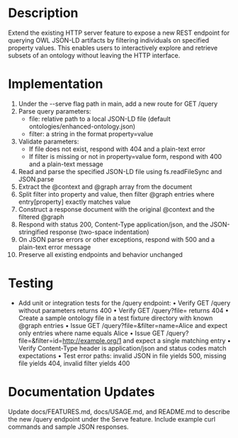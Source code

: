 # Description
Extend the existing HTTP server feature to expose a new REST endpoint for querying OWL JSON-LD artifacts by filtering individuals on specified property values. This enables users to interactively explore and retrieve subsets of an ontology without leaving the HTTP interface.

# Implementation
1. Under the --serve flag path in main, add a new route for GET /query
2. Parse query parameters:
   - file: relative path to a local JSON-LD file (default ontologies/enhanced-ontology.json)
   - filter: a string in the format property=value
3. Validate parameters:
   - If file does not exist, respond with 404 and a plain-text error
   - If filter is missing or not in property=value form, respond with 400 and a plain-text message
4. Read and parse the specified JSON-LD file using fs.readFileSync and JSON.parse
5. Extract the @context and @graph array from the document
6. Split filter into property and value, then filter @graph entries where entry[property] exactly matches value
7. Construct a response document with the original @context and the filtered @graph
8. Respond with status 200, Content-Type application/json, and the JSON-stringified response (two-space indentation)
9. On JSON parse errors or other exceptions, respond with 500 and a plain-text error message
10. Preserve all existing endpoints and behavior unchanged

# Testing
- Add unit or integration tests for the /query endpoint:
  • Verify GET /query without parameters returns 400
  • Verify GET /query?file=<invalid> returns 404
  • Create a sample ontology file in a test fixture directory with known @graph entries
  • Issue GET /query?file=<path>&filter=name=Alice and expect only entries where name equals Alice
  • Issue GET /query?file=<path>&filter=id=http://example.org/1 and expect a single matching entry
  • Verify Content-Type header is application/json and status codes match expectations
  • Test error paths: invalid JSON in file yields 500, missing file yields 404, invalid filter yields 400

# Documentation Updates
Update docs/FEATURES.md, docs/USAGE.md, and README.md to describe the new /query endpoint under the Serve feature. Include example curl commands and sample JSON responses.